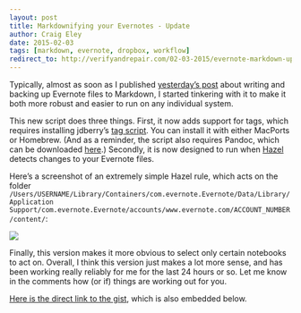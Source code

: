 ```yaml
---  
layout: post 
title: Markdownifying your Evernotes - Update
author: Craig Eley 
date: 2015-02-03
tags: [markdown, evernote, dropbox, workflow]
redirect_to: http://verifyandrepair.com/02-03-2015/evernote-markdown-update
---
```


Typically, almost as soon as I published [yesterday’s post](http://craigeley.com/02-02-2015/writing-evernote-markdown/) about writing and backing up Evernote files to Markdown, I started tinkering with it to make it both more robust and easier to run on any individual system.

This new script does three things. First, it now adds support for tags, which requires installing jdberry’s [tag script](https://github.com/jdberry/tag). You can install it with either MacPorts or Homebrew. (And as a reminder, the script also requires Pandoc, which can be downloaded [here](http://johnmacfarlane.net/pandoc/installing.html).) Secondly, it is now designed to run when [Hazel](http://www.noodlesoft.com/hazel.php) detects changes to your Evernote files.

Here’s a screenshot of an extremely simple Hazel rule, which acts on the folder `/Users/USERNAME/Library/Containers/com.evernote.Evernote/Data/Library/Application Support/com.evernote.Evernote/accounts/www.evernote.com/ACCOUNT_NUMBER/content/`:

![](http://d.pr/i/1238N+)

Finally, this version makes it more obvious to select only certain notebooks to act on. Overall, I think this version just makes a lot more sense, and has been working really reliably for me for the last 24 hours or so. Let me know in the comments how (or if) things are working out for you.

[Here is the direct link to the gist](https://gist.github.com/craigeley/9e526e9f0681de4534cc), which is also embedded below.

<script src="https://gist.github.com/craigeley/9e526e9f0681de4534cc.js"></script>